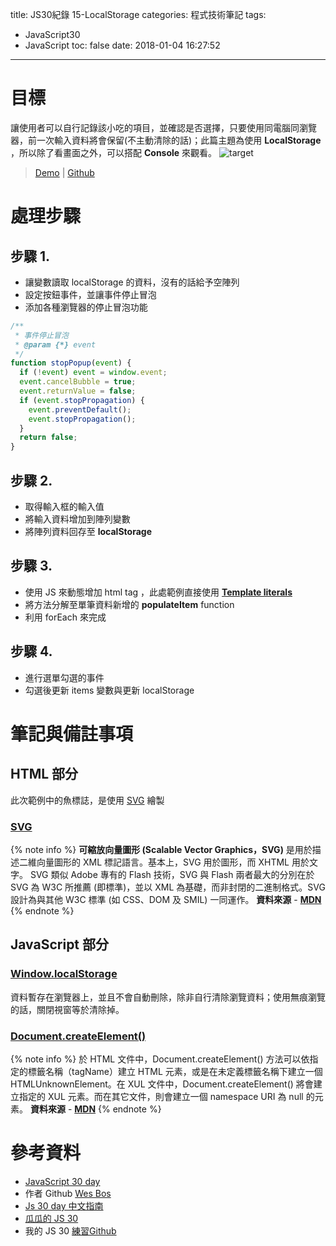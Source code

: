 title: JS30紀錄 15-LocalStorage
categories: 程式技術筆記
tags:
  - JavaScript30
  - JavaScript
toc: false
date: 2018-01-04 16:27:52
---

# 目標

讓使用者可以自行記錄該小吃的項目，並確認是否選擇，只要使用同電腦同瀏覽器，前一次輸入資料將會保留(不主動清除的話)；此篇主題為使用 **LocalStorage** ，所以除了看畫面之外，可以搭配 **Console** 來觀看。
![target](https://lh3.googleusercontent.com/n9qQxCxSxsHiAW2Tepz-CFMmCkCQyWd5EIwXfaJMr41ghhS1F5GGzn-7VfsGOTCJGOvM3JWUOYQqfT6o9448ljwPmVINDwIdu0Q7dxAjdMBQRHq50Zw6cXr_4y2uWado25Ev716aDiFm8xIy_MNgFP_DFfrgZGlMtX5wPJZzerjcuzp_5bjiWoF2p8Wm48ADKSZu5DbMnBLC-sMvl9w4SgJ41XWZEZnaOP159L1AAVyTgCxmfA-e72x2ZEU54pE_a5cT-Yd_KLdtDiEH2UTJCC71d9n9iXSC1-N8UAjVBK6a1AMsSrUVd7jBKmb3wWbrN8ldy12pnwxgGh8cW5zEP737bKoQbtkUkjWn6HBbSfNsXBJKmbmskA-8bOsOe_28EyDUbjFfmX_aUvgPRJ1wDN2-MrOTQb2B9KunFbOHE9TGZXd0Ic8BLC_Wp3QAwEplTCETJ5vg3JlI5fk7PRykFjJxN9JZeNJf9W0aWMVlU4fSmixyjrGBpA1T-_NgTLLk-XVG9bdtmccqtGMgtjHIIiNiWK_BkR3BodoeEO_qKaTWSqk3I-im5Nwvv_l2tsBIlwFWCX1uiI7-7O54zP1cLQJKy7Ko2DHdSGFBY3s9vgc4Vjf01g6qTcKV8n2Wvn4_uAvfuFfZTXWcMhqugueyKoBpeHTLdvRw=w769-h572-no)

<!-- more -->
> [Demo](https://shunnien.github.io/JavaScript30day/day_15/) | [Github](https://github.com/shunnien/JavaScript30day)

# 處理步驟

## 步驟 1.

- 讓變數讀取 localStorage 的資料，沒有的話給予空陣列
- 設定按鈕事件，並讓事件停止冒泡
- 添加各種瀏覽器的停止冒泡功能

``` js
/**
 * 事件停止冒泡
 * @param {*} event
 */
function stopPopup(event) {
  if (!event) event = window.event;
  event.cancelBubble = true;
  event.returnValue = false;
  if (event.stopPropagation) {
    event.preventDefault();
    event.stopPropagation();
  }
  return false;
}
```

## 步驟 2.

- 取得輸入框的輸入值
- 將輸入資料增加到陣列變數
- 將陣列資料回存至 **localStorage**

## 步驟 3.

- 使用 JS 來動態增加 html tag ，此處範例直接使用 [**Template literals**][6]
- 將方法分解至單筆資料新增的 **populateItem** function
- 利用 forEach 來完成

## 步驟 4.

- 進行選單勾選的事件
- 勾選後更新 items 變數與更新 localStorage

# 筆記與備註事項

## HTML 部分

此次範例中的魚標誌，是使用 [SVG][2] 繪製

### [SVG][3]

{% note info %}
**可縮放向量圖形 (Scalable Vector Graphics，SVG)** 是用於描述二維向量圖形的 XML 標記語言。基本上，SVG 用於圖形，而 XHTML 用於文字。
SVG 類似 Adobe 專有的 Flash 技術，SVG 與 Flash 兩者最大的分別在於 SVG 為 W3C 所推薦 (即標準)，並以 XML 為基礎，而非封閉的二進制格式。SVG 設計為與其他 W3C 標準 (如 CSS、DOM 及 SMIL) 一同運作。
**資料來源** - [**MDN**](https://developer.mozilla.org/zh-TW/docs/Web/SVG)
{% endnote %}

## JavaScript 部分

### [Window.localStorage][4]

資料暫存在瀏覽器上，並且不會自動刪除，除非自行清除瀏覽資料；使用無痕瀏覽的話，關閉視窗等於清除掉。

### [Document.createElement()][5]

{% note info %}
於 HTML 文件中，Document.createElement() 方法可以依指定的標籤名稱（tagName）建立 HTML 元素，或是在未定義標籤名稱下建立一個 HTMLUnknownElement。在 XUL 文件中，Document.createElement() 將會建立指定的 XUL 元素。而在其它文件，則會建立一個 namespace URI 為 null 的元素。
**資料來源** - [**MDN**](https://developer.mozilla.org/zh-TW/docs/Web/API/Document/createElement)
{% endnote %}

# 參考資料
- [JavaScript 30 day](https://javascript30.com/)
- 作者 Github [Wes Bos](https://github.com/wesbos)
- [Js 30 day 中文指南](https://github.com/soyaine/JavaScript30)
- [瓜瓜的 JS 30](https://github.com/guahsu/JavaScript30)
- 我的 JS 30 [練習Github](https://github.com/shunnien/JavaScript30day)

[1]: https://developer.mozilla.org/en-US/docs/Web/API/HTMLFormElement/reset
[2]: https://developer.mozilla.org/zh-TW/docs/Web/SVG
[3]: https://developer.mozilla.org/en-US/docs/Web/SVG/Applying_SVG_effects_to_HTML_content
[4]: https://developer.mozilla.org/zh-TW/docs/Web/API/Window/localStorage
[5]: https://developer.mozilla.org/zh-TW/docs/Web/API/Document/createElement
[6]: https://developer.mozilla.org/zh-TW/docs/Web/JavaScript/Reference/Template_literals